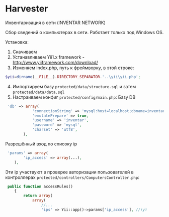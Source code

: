 Harvester
=========

Инвентаризация в сети  (INVENTAR NETWORK)

Сбор сведений о компьютерах в сети. Работает только под Windows OS.

Установка:
1. Скачиваем
2. Устанавливаем Yii1.x framework - http://www.yiiframework.com/download/
3. Изменяем index.php, путь к фреймворку, в этой строке:
```php
$yii=dirname(__FILE__).DIRECTORY_SEPARATOR.'..\yii\yii.php';
```
4. Импортируем базу `protected/data/structure.sql` и затем `protected/data/data.sql`
5. Настраиваем конфиг `protected/config/main.php`:
Базу DB
```php
 'db' => array(
            'connectionString' => 'mysql:host=localhost;dbname=inventar',
            'emulatePrepare' => true,
            'username' => 'inventar',
            'password' => 'mysql',
            'charset' => 'utf8',
        ),
```
Разрешённый вход по списоку ip
```php
 'params' => array(
        'ip_access' => array(...),
    ),
```
Эти ip участвуют в проверке авторизации пользователей в контроллерах `protected/controllers/ComputersController.php`:
```php
 public function accessRules()
    {
        return array(
            array(
                //...
                'ips' => Yii::app()->params['ip_access'], //тут
```
